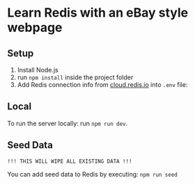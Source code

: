 # Learn Redis with an eBay style webpage

## Setup
1. Install Node.js
2. run `npm install` inside the project folder
3. Add Redis connection info from [cloud.redis.io](https://cloud.redis.io/#/databases) into `.env` file:


## Local 
To run the server locally: run `npm run dev`.

## Seed Data
```
!!! THIS WILL WIPE ALL EXISTING DATA !!!
```
You can add seed data to Redis by executing: `npm run seed` 

